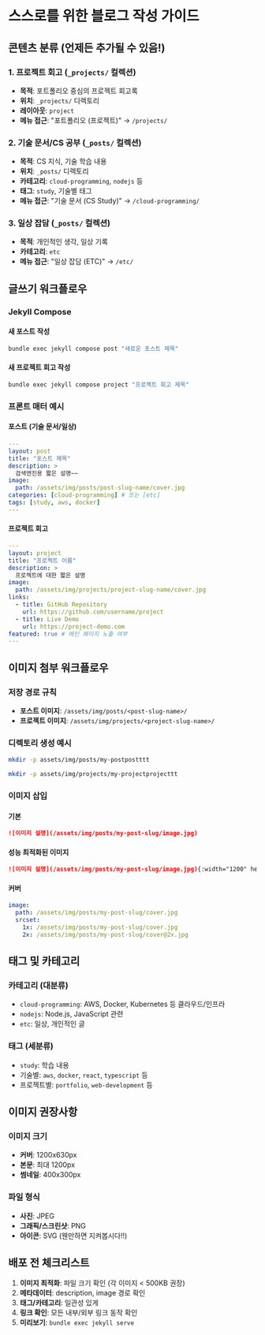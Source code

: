 # 스스로를 위한 블로그 작성 가이드

## 콘텐츠 분류 (언제든 추가될 수 있음!)

### 1. **프로젝트 회고** (`_projects/` 컬렉션)

- **목적**: 포트폴리오 중심의 프로젝트 회고록
- **위치**: `_projects/` 디렉토리
- **레이아웃**: `project`
- **메뉴 접근**: "포트폴리오 (프로젝트)" → `/projects/`

### 2. **기술 문서/CS 공부** (`_posts/` 컬렉션)

- **목적**: CS 지식, 기술 학습 내용
- **위치**: `_posts/` 디렉토리
- **카테고리**: `cloud-programming`, `nodejs` 등
- **태그**: `study`, 기술별 태그
- **메뉴 접근**: "기술 문서 (CS Study)" → `/cloud-programming/`

### 3. **일상 잡담** (`_posts/` 컬렉션)

- **목적**: 개인적인 생각, 일상 기록
- **카테고리**: `etc`
- **메뉴 접근**: "일상 잡담 (ETC)" → `/etc/`

## 글쓰기 워크플로우

### Jekyll Compose

#### 새 포스트 작성

```bash
bundle exec jekyll compose post "새로운 포스트 제목"
```

#### 새 프로젝트 회고 작성

```bash
bundle exec jekyll compose project "프로젝트 회고 제목"
```

### 프론트 매터 예시

#### 포스트 (기술 문서/일상)

```yaml
---
layout: post
title: "포스트 제목"
description: >
  검색엔진용 짧은 설명~~
image:
  path: /assets/img/posts/post-slug-name/cover.jpg
categories: [cloud-programming] # 또는 [etc]
tags: [study, aws, docker]
---
```

#### 프로젝트 회고

```yaml
---
layout: project
title: "프로젝트 이름"
description: >
  프로젝트에 대한 짧은 설명
image:
  path: /assets/img/projects/project-slug-name/cover.jpg
links:
  - title: GitHub Repository
    url: https://github.com/username/project
  - title: Live Demo
    url: https://project-demo.com
featured: true # 메인 페이지 노출 여부
---
```

## 이미지 첨부 워크플로우

### 저장 경로 규칙

- **포스트 이미지**: `/assets/img/posts/<post-slug-name>/`
- **프로젝트 이미지**: `/assets/img/projects/<project-slug-name>/`

### 디렉토리 생성 예시

```bash
mkdir -p assets/img/posts/my-postpostttt

mkdir -p assets/img/projects/my-projectprojecttt
```

### 이미지 삽입

#### 기본

```markdown
![이미지 설명](/assets/img/posts/my-post-slug/image.jpg)
```

#### 성능 최적화된 이미지

```markdown
![이미지 설명](/assets/img/posts/my-post-slug/image.jpg){:width="1200" height="800" loading="lazy"}
```

#### 커버

```yaml
image:
  path: /assets/img/posts/my-post-slug/cover.jpg
  srcset:
    1x: /assets/img/posts/my-post-slug/cover.jpg
    2x: /assets/img/posts/my-post-slug/cover@2x.jpg
```

## 태그 및 카테고리

### 카테고리 (대분류)

- `cloud-programming`: AWS, Docker, Kubernetes 등 클라우드/인프라
- `nodejs`: Node.js, JavaScript 관련
- `etc`: 일상, 개인적인 글

### 태그 (세분류)

- `study`: 학습 내용
- 기술별: `aws`, `docker`, `react`, `typescript` 등
- 프로젝트별: `portfolio`, `web-development` 등

## 이미지 권장사항

### 이미지 크기

- **커버**: 1200x630px
- **본문**: 최대 1200px
- **썸네일**: 400x300px

### 파일 형식

- **사진**: JPEG
- **그래픽/스크린샷**: PNG
- **아이콘**: SVG (웬만하면 지켜봅시다!!)

## 배포 전 체크리스트

1. **이미지 최적화**: 파일 크기 확인 (각 이미지 < 500KB 권장)
2. **메타데이터**: description, image 경로 확인
3. **태그/카테고리**: 일관성 있게
4. **링크 확인**: 모든 내부/외부 링크 동작 확인
5. **미리보기**: `bundle exec jekyll serve`
